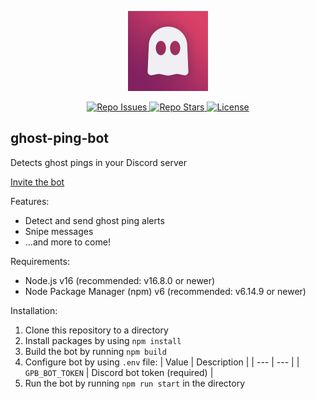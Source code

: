 <p align='center'>
    <img src='https://github.com/mist8kengas/ghost-ping-bot/raw/master/assets/logo.png' alt='' width='128px' height='128px' data-colorset='3d2645-832161-da4167-f0eff4'>
</p>
<p align='center'>
    <a href='https://github.com/mist8kengas/ghost-ping-bot/issues'>
    <img src='https://img.shields.io/github/issues/mist8kengas/ghost-ping-bot?style=for-the-badge' alt='Repo Issues'/>
    </a>
    <a href='https://github.com/mist8kengas/ghost-ping-bot/stargazers'>
    <img src='https://img.shields.io/github/stars/mist8kengas/ghost-ping-bot?style=for-the-badge' alt='Repo Stars'/>
    </a>
    <a href='https://github.com/mist8kengas/ghost-ping-bot/blob/master/LICENSE'>
    <img src='https://img.shields.io/github/license/mist8kengas/ghost-ping-bot?style=for-the-badge' alt='License'/>
    </a>
</p>

## ghost-ping-bot

Detects ghost pings in your Discord server

[Invite the bot](https://discord.com/api/oauth2/authorize?client_id=893091855410036737&permissions=207936&scope=bot)

Features:

-   Detect and send ghost ping alerts
-   Snipe messages
-   ...and more to come!

Requirements:

-   Node.js v16 (recommended: v16.8.0 or newer)
-   Node Package Manager (npm) v6 (recommended: v6.14.9 or newer)

Installation:

1. Clone this repository to a directory
2. Install packages by using `npm install`
3. Build the bot by running `npm build`
4. Configure bot by using `.env` file:
   | Value | Description |
   | --- | --- |
   | `GPB_BOT_TOKEN` | Discord bot token (required) |
5. Run the bot by running `npm run start` in the directory

